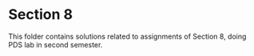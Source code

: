 # Section 8

This folder contains solutions related to assignments of Section 8, doing PDS lab in second semester.
